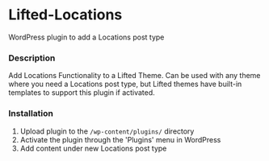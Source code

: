 # Lifted-Locations
WordPress plugin to add a Locations post type

### Description

Add Locations Functionality to a Lifted Theme. Can be used with any theme where you need a Locations post type, but Lifted themes have built-in templates to support this plugin if activated.

### Installation

1. Upload plugin to the `/wp-content/plugins/` directory
2. Activate the plugin through the 'Plugins' menu in WordPress
3. Add content under new Locations post type